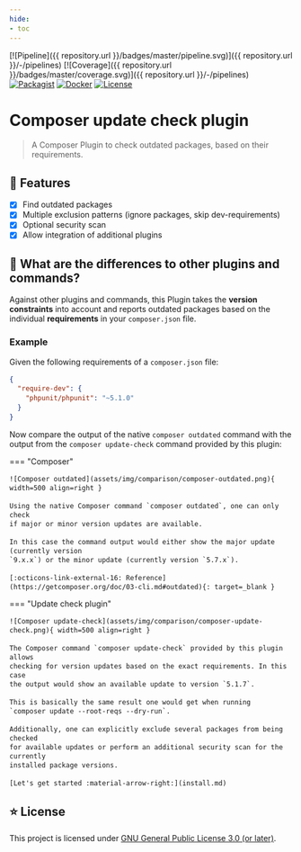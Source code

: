 ```yaml
---
hide:
- toc
---
```


[![Pipeline]({{ repository.url }}/badges/master/pipeline.svg)]({{ repository.url }}/-/pipelines)
[![Coverage]({{ repository.url }}/badges/master/coverage.svg)]({{ repository.url }}/-/pipelines)
[![Packagist](https://badgen.net/packagist/v/eliashaeussler/composer-update-check)](https://packagist.org/packages/eliashaeussler/composer-update-check)
[![Docker](https://img.shields.io/docker/v/eliashaeussler/composer-update-check?label=docker&sort=semver)](https://hub.docker.com/r/eliashaeussler/composer-update-check)
[![License](https://badgen.net/packagist/license/eliashaeussler/composer-update-check)](license.md)

# Composer update check plugin

> A Composer Plugin to check outdated packages, based on their requirements.

## :rocket: Features

* [x] Find outdated packages<br>
* [x] Multiple exclusion patterns (ignore packages, skip dev-requirements)<br>
* [x] Optional security scan<br>
* [x] Allow integration of additional plugins

## :hatched_chick: What are the differences to other plugins and commands?

Against other plugins and commands, this Plugin takes the **version constraints**
into account and reports outdated packages based on the individual **requirements**
in your `composer.json` file.

### Example

Given the following requirements of a `composer.json` file:

```json
{
  "require-dev": {
    "phpunit/phpunit": "~5.1.0"
  }
}
```

Now compare the output of the native `composer outdated` command with
the output from the `composer update-check` command provided by this plugin:

=== "Composer"

    ![Composer outdated](assets/img/comparison/composer-outdated.png){ width=500 align=right }

    Using the native Composer command `composer outdated`, one can only check
    if major or minor version updates are available.

    In this case the command output would either show the major update (currently version
    `9.x.x`) or the minor update (currently version `5.7.x`).

    [:octicons-link-external-16: Reference](https://getcomposer.org/doc/03-cli.md#outdated){: target=_blank }


=== "Update check plugin"

    ![Composer update-check](assets/img/comparison/composer-update-check.png){ width=500 align=right }
    
    The Composer command `composer update-check` provided by this plugin allows
    checking for version updates based on the exact requirements. In this case
    the output would show an available update to version `5.1.7`.
    
    This is basically the same result one would get when running
    `composer update --root-reqs --dry-run`.

    Additionally, one can explicitly exclude several packages from being checked
    for available updates or perform an additional security scan for the currently
    installed package versions.
    
    [Let's get started :material-arrow-right:](install.md)

## :star: License

This project is licensed under
[GNU General Public License 3.0 (or later)](license.md).
